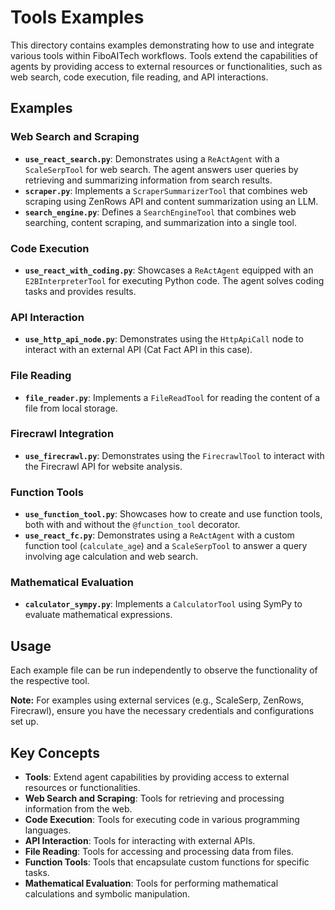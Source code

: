 # Tools Examples

This directory contains examples demonstrating how to use and integrate various tools within FiboAITech workflows. Tools extend the capabilities of agents by providing access to external resources or functionalities, such as web search, code execution, file reading, and API interactions.

## Examples

### Web Search and Scraping

- **`use_react_search.py`**: Demonstrates using a `ReActAgent` with a `ScaleSerpTool` for web search. The agent answers user queries by retrieving and summarizing information from search results.
- **`scraper.py`**: Implements a `ScraperSummarizerTool` that combines web scraping using ZenRows API and content summarization using an LLM.
- **`search_engine.py`**: Defines a `SearchEngineTool` that combines web searching, content scraping, and summarization into a single tool.

### Code Execution

- **`use_react_with_coding.py`**: Showcases a `ReActAgent` equipped with an `E2BInterpreterTool` for executing Python code. The agent solves coding tasks and provides results.

### API Interaction

- **`use_http_api_node.py`**: Demonstrates using the `HttpApiCall` node to interact with an external API (Cat Fact API in this case).

### File Reading

- **`file_reader.py`**: Implements a `FileReadTool` for reading the content of a file from local storage.

### Firecrawl Integration

- **`use_firecrawl.py`**: Demonstrates using the `FirecrawlTool` to interact with the Firecrawl API for website analysis.

### Function Tools

- **`use_function_tool.py`**: Showcases how to create and use function tools, both with and without the `@function_tool` decorator.
- **`use_react_fc.py`**: Demonstrates using a `ReActAgent` with a custom function tool (`calculate_age`) and a `ScaleSerpTool` to answer a query involving age calculation and web search.

### Mathematical Evaluation

- **`calculator_sympy.py`**: Implements a `CalculatorTool` using SymPy to evaluate mathematical expressions.

## Usage

Each example file can be run independently to observe the functionality of the respective tool.

**Note:** For examples using external services (e.g., ScaleSerp, ZenRows, Firecrawl), ensure you have the necessary credentials and configurations set up.

## Key Concepts

- **Tools**: Extend agent capabilities by providing access to external resources or functionalities.
- **Web Search and Scraping**: Tools for retrieving and processing information from the web.
- **Code Execution**: Tools for executing code in various programming languages.
- **API Interaction**: Tools for interacting with external APIs.
- **File Reading**: Tools for accessing and processing data from files.
- **Function Tools**: Tools that encapsulate custom functions for specific tasks.
- **Mathematical Evaluation**: Tools for performing mathematical calculations and symbolic manipulation.

